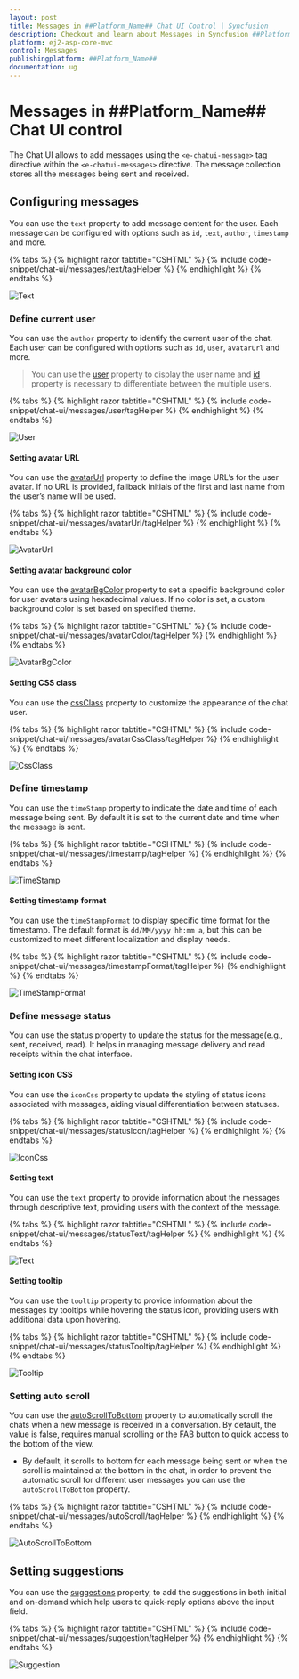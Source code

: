 ```yaml
---
layout: post
title: Messages in ##Platform_Name## Chat UI Control | Syncfusion
description: Checkout and learn about Messages in Syncfusion ##Platform_Name## Chat UI control of Syncfusion Essential JS 2 and more.
platform: ej2-asp-core-mvc
control: Messages
publishingplatform: ##Platform_Name##
documentation: ug
---
```


# Messages in ##Platform_Name## Chat UI control

The Chat UI allows to add messages using the `<e-chatui-message>` tag directive within the `<e-chatui-messages>` directive. The message collection stores all the messages being sent and received.

## Configuring messages

You can use the `text` property to add message content for the user. Each message can be configured with options such as `id`, `text`, `author`, `timestamp` and more.

{% tabs %}
{% highlight razor tabtitle="CSHTML" %}
{% include code-snippet/chat-ui/messages/text/tagHelper %}
{% endhighlight %}
{% endtabs %}

![Text](images/text.png)

### Define current user

You can use the `author` property to identify the current user of the chat. Each user can be configured with options such as `id`, `user`, `avatarUrl` and more.

> You can use the [user](https://help.syncfusion.com/cr/aspnetcore-js2/Syncfusion.EJ2.InteractiveChat.ChatUIUser.html#Syncfusion_EJ2_InteractiveChat_ChatUIUser_User) property to display the user name and [id](https://help.syncfusion.com/cr/aspnetcore-js2/Syncfusion.EJ2.InteractiveChat.ChatUIUser.html#Syncfusion_EJ2_InteractiveChat_ChatUIUser_Id) property is necessary to differentiate between the multiple users. 

{% tabs %}
{% highlight razor tabtitle="CSHTML" %}
{% include code-snippet/chat-ui/messages/user/tagHelper %}
{% endhighlight %}
{% endtabs %}

![User](images/text.png)

#### Setting avatar URL

You can use the [avatarUrl](https://help.syncfusion.com/cr/aspnetcore-js2/Syncfusion.EJ2.InteractiveChat.ChatUIUser.html#Syncfusion_EJ2_InteractiveChat_ChatUIUser_AvatarUrl) property to define the image URL’s for the user avatar. If no URL is provided, fallback initials of the first and last name from the user’s name will be used.  

{% tabs %}
{% highlight razor tabtitle="CSHTML" %}
{% include code-snippet/chat-ui/messages/avatarUrl/tagHelper %}
{% endhighlight %}
{% endtabs %}

![AvatarUrl](images/avatar-url.png)

#### Setting avatar background color

You can use the [avatarBgColor](https://help.syncfusion.com/cr/aspnetcore-js2/Syncfusion.EJ2.InteractiveChat.ChatUIUser.html#Syncfusion_EJ2_InteractiveChat_ChatUIUser_AvatarBgColor) property to set a specific background color for user avatars using hexadecimal values. If no color is set, a custom background color is set based on specified theme.

{% tabs %}
{% highlight razor tabtitle="CSHTML" %}
{% include code-snippet/chat-ui/messages/avatarColor/tagHelper %}
{% endhighlight %}
{% endtabs %}

![AvatarBgColor](images/avatar-bgcolor.png)

#### Setting CSS class

You can use the [cssClass](https://help.syncfusion.com/cr/aspnetcore-js2/Syncfusion.EJ2.InteractiveChat.ChatUIUser.html#Syncfusion_EJ2_InteractiveChat_ChatUIUser_CssClass) property to customize the appearance of the chat user. 

{% tabs %}
{% highlight razor tabtitle="CSHTML" %}
{% include code-snippet/chat-ui/messages/avatarCssClass/tagHelper %}
{% endhighlight %}
{% endtabs %}

![CssClass](images/avatar-cssclass.png)

### Define timestamp

You can use the `timeStamp` property to indicate the date and time of each message being sent. By default it is set to the current date and time when the message is sent.

{% tabs %}
{% highlight razor tabtitle="CSHTML" %}
{% include code-snippet/chat-ui/messages/timestamp/tagHelper %}
{% endhighlight %}
{% endtabs %}

![TimeStamp](images/timestamp.png)

#### Setting timestamp format

You can use the `timeStampFormat` to display specific time format for the timestamp. The default format is `dd/MM/yyyy hh:mm a`, but this can be customized to meet different localization and display needs.

{% tabs %}
{% highlight razor tabtitle="CSHTML" %}
{% include code-snippet/chat-ui/messages/timestampFormat/tagHelper %}
{% endhighlight %}
{% endtabs %}

![TimeStampFormat](images/timestampFormat.png)

### Define message status

You can use the status property to update the status for the message(e.g., sent, received, read). It helps in managing message delivery and read receipts within the chat interface. 

#### Setting icon CSS

You can use the `iconCss` property to update the styling of status icons associated with messages, aiding visual differentiation between statuses.

{% tabs %}
{% highlight razor tabtitle="CSHTML" %}
{% include code-snippet/chat-ui/messages/statusIcon/tagHelper %}
{% endhighlight %}
{% endtabs %}

![IconCss](images/status-icon.png)

#### Setting text

You can use the `text` property to provide information about the messages through descriptive text, providing users with the context of the message.

{% tabs %}
{% highlight razor tabtitle="CSHTML" %}
{% include code-snippet/chat-ui/messages/statusText/tagHelper %}
{% endhighlight %}
{% endtabs %}

![Text](images/status-text.png)

#### Setting tooltip

You can use the `tooltip` property to provide information about the messages by tooltips while hovering the status icon, providing users with additional data upon hovering.

{% tabs %}
{% highlight razor tabtitle="CSHTML" %}
{% include code-snippet/chat-ui/messages/statusTooltip/tagHelper %}
{% endhighlight %}
{% endtabs %}

![Tooltip](images/status-tooltip.png)

### Setting auto scroll

You can use the [autoScrollToBottom](https://help.syncfusion.com/cr/aspnetcore-js2/Syncfusion.EJ2.InteractiveChat.ChatUI.html#Syncfusion_EJ2_InteractiveChat_ChatUI_AutoScrollToBottom) property to automatically scroll the chats when a new message is received in a conversation. By default, the value is false, requires manual scrolling or the FAB button to quick access to the bottom of the view. 

- By default, it scrolls to bottom for each message being sent or when the scroll is maintained at the bottom in the chat, in order to prevent the automatic scroll for different user messages you can use the `autoScrollToBottom` property.

{% tabs %}
{% highlight razor tabtitle="CSHTML" %}
{% include code-snippet/chat-ui/messages/autoScroll/tagHelper %}
{% endhighlight %}
{% endtabs %}

![AutoScrollToBottom](images/auto-scroll.png)

## Setting suggestions

You can use the [suggestions](https://help.syncfusion.com/cr/aspnetcore-js2/Syncfusion.EJ2.InteractiveChat.ChatUI.html#Syncfusion_EJ2_InteractiveChat_ChatUI_Suggestions) property, to add the suggestions in both initial and on-demand which help users to quick-reply options above the input field.

{% tabs %}
{% highlight razor tabtitle="CSHTML" %}
{% include code-snippet/chat-ui/messages/suggestion/tagHelper %}
{% endhighlight %}
{% endtabs %}

![Suggestion](images/suggestion.png)
